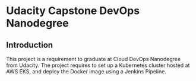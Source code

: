 # Udacity Capstone DevOps Nanodegree

## Introduction

This project is a requirement to graduate at Cloud DevOps Nanodegree from Udacity. The project requires to set up a Kubernetes cluster hosted at AWS EKS, and deploy the Docker image using a Jenkins Pipeline.
